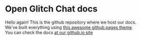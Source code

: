 # Open Glitch Chat docs
Hello again! This is the github repository where we host our docs.  
We've built everything using [this awesome github pages theme](https://github.com/just-the-docs/just-the-docs).  
You can check the docs [at our github.io site](https://tiagorangel2011.github.io/glitch-chat-docs/)
